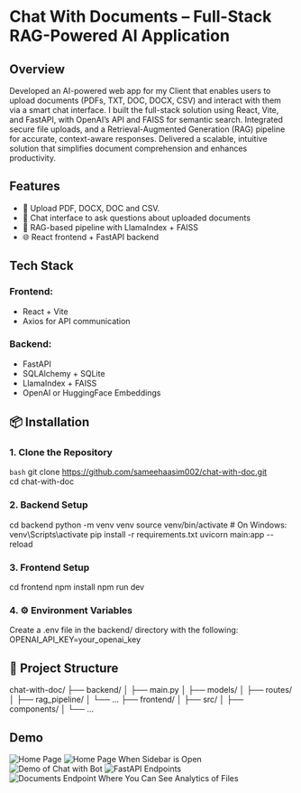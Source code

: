 # Chat With Documents – Full-Stack RAG-Powered AI Application
## Overview

Developed an AI-powered web app for my Client that enables users to upload documents (PDFs, TXT, DOC, DOCX, CSV) and interact with them via a smart chat interface. I built the full-stack solution using React, Vite, and FastAPI, with OpenAI’s API and FAISS for semantic search. Integrated secure file uploads, and a Retrieval-Augmented Generation (RAG) pipeline for accurate, context-aware responses. Delivered a scalable, intuitive solution that simplifies document comprehension and enhances productivity.

## Features
- 📁 Upload PDF, DOCX, DOC and CSV.
- 💬 Chat interface to ask questions about uploaded documents
- 🧠 RAG-based pipeline with LlamaIndex + FAISS
- 🌐 React frontend + FastAPI backend

## Tech Stack
### Frontend: 
- React + Vite
- Axios for API communication

### Backend:
- FastAPI
- SQLAlchemy + SQLite
- LlamaIndex + FAISS
- OpenAI or HuggingFace Embeddings

## 📦 Installation

### 1. Clone the Repository

```bash```
git clone https://github.com/sameehaasim002/chat-with-doc.git<br />
cd chat-with-doc

### 2. Backend Setup

cd backend
python -m venv venv
source venv/bin/activate  # On Windows: venv\Scripts\activate
pip install -r requirements.txt
uvicorn main:app --reload

### 3. Frontend Setup

cd frontend
npm install
npm run dev

### 4. ⚙️ Environment Variables

Create a .env file in the backend/ directory with the following:
OPENAI_API_KEY=your_openai_key

## 📄 Project Structure
chat-with-doc/
├── backend/
│   ├── main.py
│   ├── models/
│   ├── routes/
│   ├── rag_pipeline/
│   └── ...
├── frontend/
│   ├── src/
│   ├── components/
│   └── ...

## Demo
![Home Page](https://github.com/user-attachments/assets/57f22858-5ffa-48bc-ab94-246f27353cc8)
![Home Page When Sidebar is Open](https://github.com/user-attachments/assets/ebba764f-90d7-4f31-9232-6f722c4ec14e)
![Demo of Chat with Bot](https://github.com/user-attachments/assets/19b310aa-50dc-4853-a9ff-945fc4396952)
![FastAPI Endpoints ](https://github.com/user-attachments/assets/8a310871-6f89-4854-8e40-cf85d6d1e6c3)
![Documents Endpoint Where You Can See Analytics of Files](https://github.com/user-attachments/assets/b11eae70-ef16-4e4c-97df-417cb53805a8)
